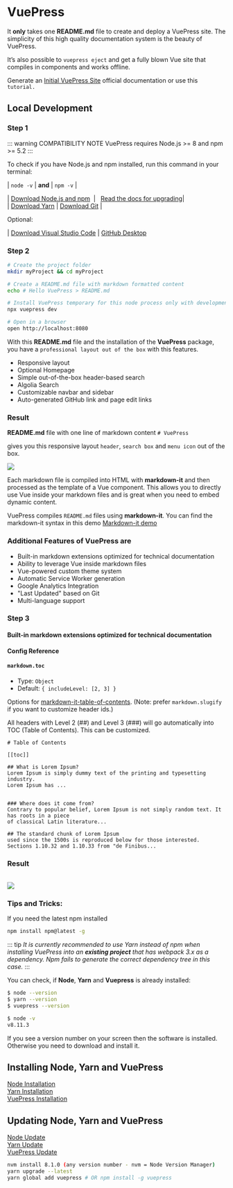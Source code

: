 # VuePress

It **only** takes one **README.md** file to create and deploy a VuePress site.
The simplicity of this high quality documentation system is the beauty of VuePress.

It’s also possible to `vuepress eject` and get a fully blown Vue site that compiles in components and works offline.

Generate an [Initial VuePress Site](https://vuepress.vuejs.org/guide/getting-started.html#global-installation)
official documentation or use this `tutorial.`

## Local Development

### Step 1

::: warning COMPATIBILITY NOTE
VuePress requires Node.js >= 8 and npm >= 5.2
:::

To check if you have Node.js and npm installed, run this command in your terminal:

| `node -v` | **and** | `npm -v` |

|&nbsp;[Download Node.js and npm](https://nodejs.org/en/) &nbsp;|&nbsp;&nbsp; [Read the docs for upgrading](https://www.npmjs.com/get-npm)|  
| [Download Yarn](https://yarnpkg.com/lang/en/docs/install/#windows-stable) | [Download Git](https://git-scm.com/downloads) |

Optional:

| [Download Visual Studio Code](https://code.visualstudio.com/download) | [ GitHub Desktop](https://desktop.github.com/)

### Step 2

```bash
# Create the project folder
mkdir myProject && cd myProject  

# Create a README.md file with markdown formatted content
echo # Hello VuePress > README.md

# Install VuePress temporary for this node process only with development server
npx vuepress dev  

# Open in a browser
open http://localhost:8080
```

With this **README.md** file and the installation of the **VuePress** package, you have a `professional layout out of the box` with this features.

- Responsive layout
- Optional Homepage
- Simple out-of-the-box header-based search
- Algolia Search
- Customizable navbar and sidebar
- Auto-generated GitHub link and page edit links

### Result

**README.md** file with one line of markdown content `# VuePress`

gives you this responsive layout `header`, `search box` and `menu icon` out of the box.

<img src="http://res.cloudinary.com/iicamp/image/upload/v1530689700/VuePress/Group_1_2x.png" />

Each markdown file is compiled into HTML with **markdown-it** and then processed as the template of a Vue component. This allows you to directly use Vue inside your markdown files and is great when you need to embed dynamic content.

VuePress compiles `README.md` files using **markdown-it**. You can find the markdown-it syntax in this demo
[Markdown-it demo](https://markdown-it.github.io/)

### Additional Features of VuePress are

- Built-in markdown extensions optimized for technical documentation
- Ability to leverage Vue inside markdown files
- Vue-powered custom theme system
- Automatic Service Worker generation
- Google Analytics Integration
- "Last Updated" based on Git
- Multi-language support

### Step 3

#### Built-in markdown extensions optimized for technical documentation

#### Config Reference

#### `markdown.toc`

- Type: `Object`
- Default: `{ includeLevel: [2, 3] }`

Options for [markdown-it-table-of-contents](https://github.com/Oktavilla/markdown-it-table-of-contents).
(Note: prefer `markdown.slugify` if you want to customize header ids.)

All headers with Level 2 (##) and Level 3 (###) will go automatically into TOC (Table of Contents). This can be customized.

```
# Table of Contents

[[toc]]

## What is Lorem Ipsum?
Lorem Ipsum is simply dummy text of the printing and typesetting industry.
Lorem Ipsum has ...


### Where does it come from?
Contrary to popular belief, Lorem Ipsum is not simply random text. It has roots in a piece
of classical Latin literature...

## The standard chunk of Lorem Ipsum
used since the 1500s is reproduced below for those interested.
Sections 1.10.32 and 1.10.33 from "de Finibus...
```

### Result

<br />
<img src="http://res.cloudinary.com/iicamp/image/upload/v1531392391/toc-05_cr3nec.png" />  
<br />  

### Tips and Tricks:

If you need the latest npm installed

```bash
npm install npm@latest -g
```

::: tip
_It is currently recommended to use Yarn instead of npm when installing VuePress into an **existing project** that has webpack 3.x as a dependency. Npm fails to generate the correct dependency tree in this case._
:::

You can check, if **Node**, **Yarn** and **Vuepress** is already installed:

```bash
$ node --version  
$ yarn --version  
$ vuepress --version
```

```bash
$ node -v  
v8.11.3
```

If you see a version number on your screen then the software is installed.  
Otherwise you need to download and install it.

## Installing Node, Yarn and VuePress

[Node Installation](https://nodejs.org/en/download/)  
[Yarn Installation](https://yarnpkg.com/lang/en/docs/install/#windows-stable)  
[VuePress Installation](https://www.npmjs.com/package/vuepress)

## Updating Node, Yarn and VuePress

[Node Update](https://nodejs.org/en/)  
[Yarn Update](https://yarnpkg.com/en/docs/cli/upgrade)  
[VuePress Update](https://www.npmjs.com/package/vuepress)

```bash
nvm install 8.1.0 (any version number - nvm = Node Version Manager)
yarn upgrade --latest
yarn global add vuepress # OR npm install -g vuepress
```
